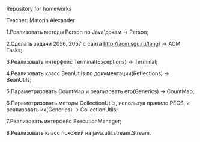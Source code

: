Repository for homeworks

Teacher: Matorin Alexander

1.Реализовать методы Person по Java'докам -> Person;

2.Cделать задачи 2056, 2057 с сайта http://acm.sgu.ru/lang/ -> ACM Tasks;

3.Реализовать интерфейс Terminal(Exceptions) -> Terminal;

4.Реализовать класс BeanUtils по документации(Reflections) -> BeanUtils;

5.Параметризовать CountMap и реализовать его(Generics) -> CountMap;

6.Параметризовать методы CollectionUtils, используя правило PECS, и реализовать их(Generics) -> CollectionUtils;

7.Реализовать интерфейс ExecutionManager;

8.Реализовать класс похожий на java.util.stream.Stream.
